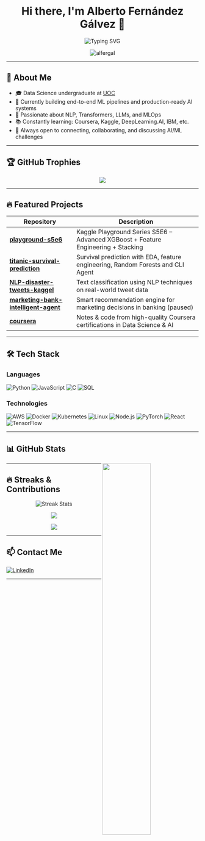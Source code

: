 <h1 align="center">Hi there, I'm Alberto Fernández Gálvez 👋</h1>

<p align="center">
  <img src="https://readme-typing-svg.herokuapp.com?font=Fira+Code&duration=3000&pause=1000&center=true&vCenter=true&width=435&lines=Aspiring+Data+Scientist;Machine+Learning+%7C+AI+%7C+NLP+%7C+LLMs;Kaggle+Competitor+%7C+Full-time+Learner" alt="Typing SVG" />
</p>

<p align="center">
  <img src="https://komarev.com/ghpvc/?username=alfergal&label=Profile%20views&color=0e75b6&style=flat" alt="alfergal" />
</p>

---

## 🧠 About Me

- 🎓 Data Science undergraduate at [UOC](https://www.uoc.edu/)
- 🧪 Currently building end-to-end ML pipelines and production-ready AI systems
- 🤖 Passionate about NLP, Transformers, LLMs, and MLOps
- 📚 Constantly learning: Coursera, Kaggle, DeepLearning.AI, IBM, etc.
- 💬 Always open to connecting, collaborating, and discussing AI/ML challenges

---

## 🏆 GitHub Trophies

<p align="center">
  <a href="https://github.com/ryo-ma/github-profile-trophy">
    <img src="https://github-profile-trophy.vercel.app/?username=alfergal&theme=flat&no-frame=true" />
  </a>
</p>

---

## 🔥 Featured Projects

| Repository | Description |
|------------|-------------|
| [**playground-s5e6**](https://github.com/alfergal/playground-s5e6) | Kaggle Playground Series S5E6 – Advanced XGBoost + Feature Engineering + Stacking |
| [**titanic-survival-prediction**](https://github.com/alfergal/titanic-survival-prediction) | Survival prediction with EDA, feature engineering, Random Forests and CLI Agent |
| [**NLP-disaster-tweets-kaggel**](https://github.com/alfergal/NLP-disaster-tweets-kaggel) | Text classification using NLP techniques on real-world tweet data |
| [**marketing-bank-intelligent-agent**](https://github.com/alfergal/marketing-bank-intelligent-agent) | Smart recommendation engine for marketing decisions in banking (paused) |
| [**coursera**](https://github.com/alfergal/coursera) | Notes & code from high-quality Coursera certifications in Data Science & AI |

---

## 🛠️ Tech Stack
 

### Languages

![Python](https://img.shields.io/badge/-Python-000?&logo=Python)
![JavaScript](https://img.shields.io/badge/-JavaScript-000?&logo=JavaScript)
![C](https://img.shields.io/badge/-C-000?&logo=C)
![SQL](https://img.shields.io/badge/-SQL-000?&logo=MySQL)

### Technologies

![AWS](https://img.shields.io/badge/-AWS-000?&logo=Amazon-AWS&logoColor=F90)
![Docker](https://img.shields.io/badge/-Docker-000?&logo=Docker)
![Kubernetes](https://img.shields.io/badge/-Kubernetes-000?&logo=Kubernetes)
![Linux](https://img.shields.io/badge/-Linux-000?&logo=Linux)
![Node.js](https://img.shields.io/badge/-Node.js-000?&logo=node.js)
![PyTorch](https://img.shields.io/badge/-PyTorch-000?&logo=PyTorch)
![React](https://img.shields.io/badge/-React-000?&logo=React)
![TensorFlow](https://img.shields.io/badge/-TensorFlow-000?&logo=TensorFlow)

---

## 📊 GitHub Stats

<picture>
    <source media="(prefers-color-scheme: dark)" srcset="https://github-readme-activity-graph.vercel.app/graph?username=alfergal&theme=dark&show_icons=true">
    <img align="right" width="50%" src="https://github-readme-activity-graph.vercel.app/graph?username=alfergal&show_icons=true">
</picture>

---

## 🔥 Streaks & Contributions

<p align="center">
  <img src="https://streak-stats.demolab.com?user=alfergal&theme=default" alt="Streak Stats" />
</p>

<p align="center">
  <img src="https://github-readme-activity-graph.vercel.app/graph?username=alfergal&theme=github" />
</p>

<p align="center">
  <img src="https://github-readme-stats.vercel.app/api?username=alfergal&show_icons=true&theme=default" />
</p>

---

## 📫 Contact Me

[![LinkedIn](https://img.shields.io/badge/LinkedIn-Alberto%20Fern%C3%A1ndez-blue?logo=linkedin)](https://www.linkedin.com/in/alberto-fernandez-galvez/?locale=en_US)

---
